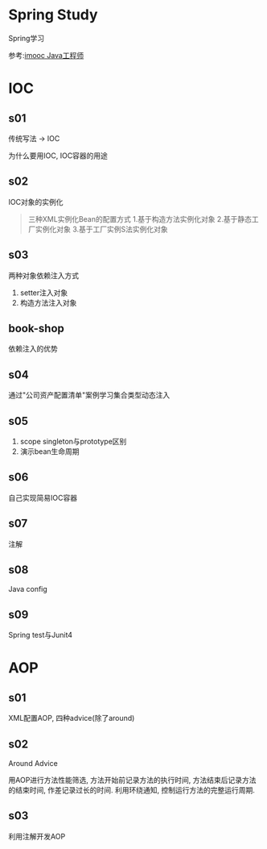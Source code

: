 # Spring Study

Spring学习

参考:[imooc Java工程师](https://class.imooc.com/sale/java2021)



# IOC

## s01

传统写法 -> IOC

为什么要用IOC, IOC容器的用途



## s02

IOC对象的实例化

> 三种XML实例化Bean的配置方式
> 1.基于构造方法实例化对象
> 2.基于静态工厂实例化对象
> 3.基于工厂实例S法实例化对象



## s03

两种对象依赖注入方式

1. setter注入对象
2. 构造方法注入对象



## book-shop

依赖注入的优势



## s04

通过"公司资产配置清单"案例学习集合类型动态注入



## s05

1. scope singleton与prototype区别
2. 演示bean生命周期



## s06
自己实现简易IOC容器



## s07

注解



## s08

Java config



## s09

Spring test与Junit4



# AOP

## s01

XML配置AOP, 四种advice(除了around)



## s02

Around Advice

用AOP进行方法性能筛选, 方法开始前记录方法的执行时间, 方法结束后记录方法的结束时间, 作差记录过长的时间. 利用环绕通知, 控制运行方法的完整运行周期.



## s03

利用注解开发AOP







